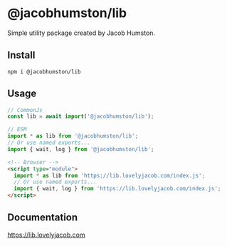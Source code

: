 # @jacobhumston/lib

Simple utility package created by Jacob Humston.

## Install

```
npm i @jacobhumston/lib
```

## Usage

```js
// CommonJs
const lib = await import('@jacobhumston/lib');
```

```js
// ESM
import * as lib from '@jacobhumston/lib';
// Or use named exports...
import { wait, log } from '@jacobhumston/lib';
```

```html
<!-- Browser -->
<script type="module">
  import * as lib from 'https://lib.lovelyjacob.com/index.js';
  // Or use named exports...
  import { wait, log } from 'https://lib.lovelyjacob.com/index.js';
</script>
```

## Documentation

https://lib.lovelyjacob.com
